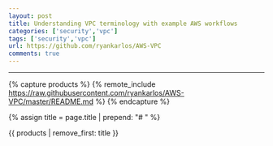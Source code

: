 ```yaml
---
layout: post
title: Understanding VPC terminology with example AWS workflows
categories: ['security','vpc']
tags: ['security','vpc']
url: https://github.com/ryankarlos/AWS-VPC
comments: true
---
```

___

{% capture products %}
{% remote_include https://raw.githubusercontent.com/ryankarlos/AWS-VPC/master/README.md %}
{% endcapture %}

{% assign title = page.title | prepend: "# "   %}

{{ products | remove_first: title }}